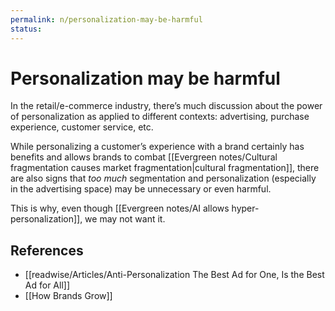 ```yaml
---
permalink: n/personalization-may-be-harmful
status: 
---
```

# Personalization may be harmful

In the retail/e-commerce industry, there’s much discussion about the power of personalization as applied to different contexts: advertising, purchase experience, customer service, etc.

While personalizing a customer’s experience with a brand certainly has benefits and allows brands to combat [[Evergreen notes/Cultural fragmentation causes market fragmentation|cultural fragmentation]], there are also signs that _too much_ segmentation and personalization (especially in the advertising space) may be unnecessary or even harmful.

This is why, even though [[Evergreen notes/AI allows hyper-personalization]], we may not want it.

## References

- [[readwise/Articles/Anti-Personalization The Best Ad for One, Is the Best Ad for All]]
- [[How Brands Grow]]
